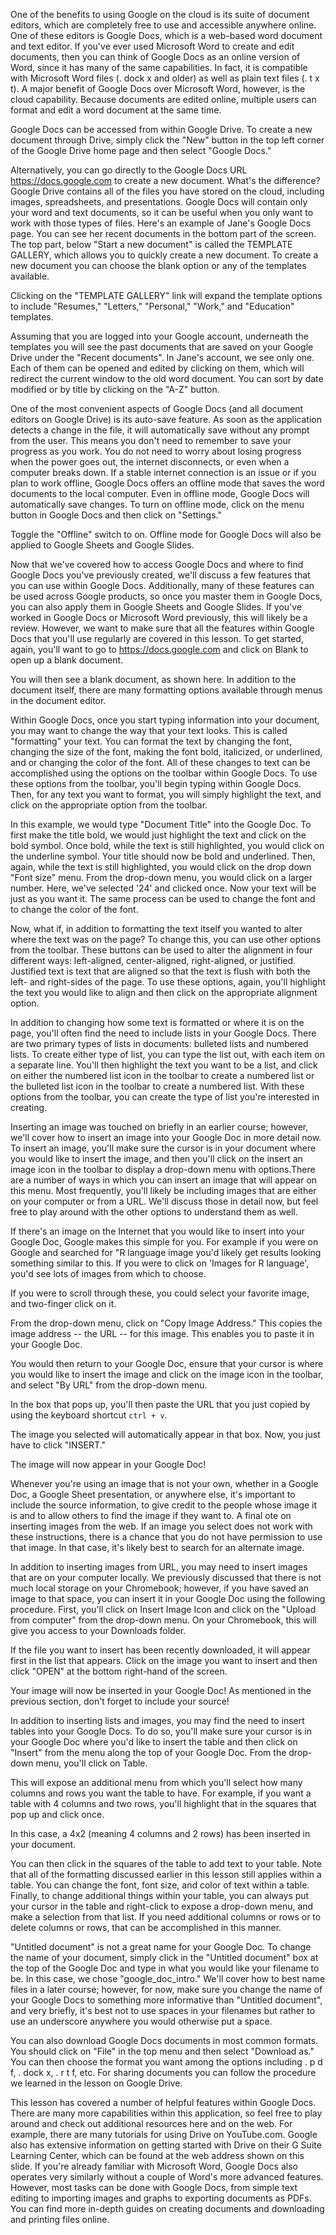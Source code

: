 One of the benefits to using Google on the cloud is its suite of document editors, which are completely free to use and accessible anywhere online. One of these editors is Google Docs, which is a web-based word document and text editor.  If you've ever used Microsoft Word to create and edit documents, then you can think of Google Docs as an online version of Word, since it has many of the same capabilities.  In fact, it is compatible with Microsoft Word files (. dock x and older) as well as plain text files (. t x t).  A major benefit of Google Docs over Microsoft Word, however, is the cloud capability.  Because documents are edited online, multiple users can format and edit a word document at the same time. 

Google Docs can be accessed from within Google Drive.  To create a new document through Drive, simply click the "New" button in the top left corner of the Google Drive home page and then select "Google Docs."  

Alternatively, you can go directly to the Google Docs URL https://docs.google.com to create a new document.  What's the difference? Google Drive contains all of the files you have stored on the cloud, including images, spreadsheets, and presentations.   Google Docs will contain only your word and text documents, so it can be useful when you only want to work with those types of files.  Here's an example of Jane's Google Docs page.  You can see her recent documents in the bottom part of the screen.  The top part, below "Start a new document" is called the TEMPLATE GALLERY, which allows you to quickly create a new document. To create a new document you can choose the blank option or any of the templates available. 


Clicking on the "TEMPLATE GALLERY" link will expand the template options to include "Resumes," "Letters," "Personal," "Work," and "Education" templates. 

Assuming that you are logged into your Google account, underneath the templates you will see the past documents that are saved on your Google Drive under the "Recent documents".  In Jane's account, we see only one. Each of them can be opened and edited by clicking on them, which will redirect the current window to the old word document. You can sort by date modified or by title by clicking on the "A-Z" button.

One of the most convenient aspects of Google Docs (and all document editors on Google Drive) is its auto-save feature. As soon as the application detects a change in the file, it will automatically save without any prompt from the user. This means you don't need to remember to save your progress as you work.  You do not need to worry about losing progress when the power goes out, the internet disconnects, or even when a computer breaks down. If a stable internet connection is an issue or if you plan to work offline, Google Docs offers an offline mode that saves the word documents to the local computer. Even in offline mode, Google Docs will automatically save changes.  To turn on offline mode, click on the menu button in Google Docs and then click on "Settings."  

Toggle the "Offline" switch to on. Offline mode for Google Docs will also be applied to Google Sheets and Google Slides. 

Now that we've covered how to access Google Docs and where to find Google Docs you've previously created, we'll discuss a few features that you can use within Google Docs. Additionally, many of these features can be used across Google products, so once you master them in Google Docs, you can also apply them in Google Sheets and Google Slides.  If you've worked in Google Docs or Microsoft Word previously, this will likely be a review. However, we want to make sure that all the features within Google Docs that you'll use regularly are covered in this lesson. To get started, again, you'll want to go to https://docs.google.com and click on Blank to open up a blank document.

You will then see a blank document, as shown here.  In addition to the document itself, there are many formatting options available through menus in the document editor.  

Within Google Docs, once you start typing information into your document, you may want to change the way that your text looks. This is called "formatting" your text. You can format the text by changing the font, changing the size of the font, making the font bold, italicized, or underlined, and or changing the color of the font.  All of these changes to text can be accomplished using the options on the toolbar within Google Docs. To use these options from the toolbar, you'll begin typing within Google Docs. Then, for any text you want to format, you will simply highlight the text, and click on the appropriate option from the toolbar. 

In this example, we would type "Document Title" into the Google Doc. To first make the title bold, we would just highlight the text and click on the bold symbol.  Once bold, while the text is still highlighted, you would click on the underline symbol. Your title should now be bold and underlined.  Then, again, while the text is still highlighted, you would click on the drop down "Font size" menu. From the drop-down menu, you would click on a larger number. Here, we've selected '24' and clicked once. Now your text will be just as you want it. The same process can be used to change the font and to change the color of the font.

Now, what if, in addition to formatting the text itself you wanted to alter where the text was on the page? To change this, you can use other options from the toolbar. These buttons can be used to alter the alignment in four different ways: left-aligned, center-aligned, right-aligned, or justified. Justified text is text that are aligned so that the text is flush with both the left- and right-sides of the page.  To use these options, again, you'll highlight the text you would like to align and then click on the appropriate alignment option.  

In addition to changing how some text is formatted or where it is on the page, you'll often find the need to include lists in your Google Docs. There are two primary types of lists in documents: bulleted lists and numbered lists. To create either type of list, you can type the list out, with each item on a separate line. You'll then highlight the text you want to be a list, and click on either the numbered list icon in the toolbar to create a numbered list or the bulleted list icon in the toolbar to create a numbered list. With these options from the toolbar, you can create the type of list you're interested in creating.

Inserting an image was touched on briefly in an earlier course; however, we'll cover how to insert an image into your Google Doc in more detail now. To insert an image, you'll make sure the cursor is in your document where you would like to insert the image, and then you'll click on the insert an image icon in the toolbar to display a drop-down menu with options.There are a number of ways in which you can insert an image that will appear on this menu. Most frequently, you'll likely be including images that are either on your computer or from a URL. We'll discuss those in detail now, but feel free to play around with the other options to understand them as well.

If there's an image on the Internet that you would like to insert into your Google Doc, Google makes this simple for you. For example if you were on Google and searched for "R language image
you'd likely get results looking something similar to this. If you were to click on 'Images for R language', you'd see lots of images from which to choose.

If you were to scroll through these, you could select your favorite image, and two-finger click on it. 

From the drop-down menu, click on "Copy Image Address." This copies the image address -- the URL -- for this image. This enables you to paste it in your Google Doc.

You would then return to your Google Doc, ensure that your cursor is where you would like to insert the image and click on the image icon in the toolbar, and select "By URL" from the drop-down menu. 

In the box that pops up, you'll then paste the URL that you just copied by using the keyboard shortcut `ctrl + v`. 

The image you selected will automatically appear in that box. Now, you just have to click "INSERT."

The image will now appear in your Google Doc!

Whenever you're using an image that is not your own, whether in a Google Doc, a Google Sheet presentation, or anywhere else, it's important to include the source information, to give credit to the people whose image it is and to allow others to find the image if they want to. A final ote on inserting images from the web. If an image you select does not work with these instructions, there is a chance that you do not have permission to use that image. In that case, it's likely best to search for an alternate image. 

In addition to inserting images from URL, you may need to insert images that are on your computer locally. We previously discussed that there is not much local storage on your Chromebook; however, if you have saved an image to that space, you can insert it in your Google Doc using the following procedure. First, you'll click on Insert Image Icon and click on the "Upload from computer" from the drop-down menu. On your Chromebook, this will give you access to your Downloads folder. 

If the file you want to insert has been recently downloaded, it will appear first in the list that appears. Click on the image you want to insert and then click "OPEN" at the bottom right-hand of the screen.

Your image will now be inserted in your Google Doc! As mentioned in the previous section, don't forget to include your source!

In addition to inserting lists and images, you may find the need to insert tables into your Google Docs. To do so, you'll make sure your cursor is in your Google Doc where you'd like to insert the table and then click on "Insert" from the menu along the top of your Google Doc. From the drop-down menu, you'll click on Table. 

This will expose an additional menu from which you'll select how many columns and rows you want the table to have. For example, if you want a table with 4 columns and two rows, you'll highlight that in the squares that pop up and click once.

In this case, a 4x2 (meaning 4 columns and 2 rows) has been inserted in your document.

You can then click in the squares of the table to add text to your table. Note that all of the formatting discussed earlier in this lesson still applies within a table. You can change the font, font size, and color of text within a table.  Finally, to change additional things within your table, you can always put your cursor in the table and right-click to expose a drop-down menu, and make a selection from that list. If you need additional columns or rows or to delete columns or rows, that can be accomplished in this manner.

"Untitled document" is not a great name for your Google Doc. To change the name of your document, simply click in the "Untitled document" box at the top of the Google Doc and type in what you would like your filename to be. In this case, we chose "google_doc_intro." We'll cover how to best name files in a later course; however, for now, make sure you change the name of your Google Docs to something more informative than "Untitled document", and very briefly, it's best not to use spaces in your filenames but rather to use an underscore anywhere you would otherwise put a space.

You can also download Google Docs documents in most common formats. You should click on "File" in the top menu and then select "Download as." You can then choose the format you want among the options including . p d f, . dock x, . r t f, etc.  For sharing documents you can follow the procedure we learned in the lesson on Google Drive.

This lesson has covered a number of helpful features within Google Docs. There are many more capabilities within this application, so feel free to play around and check out additional resources here and on the web.  For example, there are many tutorials for using Drive on YouTube.com. Google also has extensive information on getting started with Drive on their G Suite Learning Center, which can be found at the web address shown on this slide.  If you're already familiar with Microsoft Word, Google Docs also operates very similarly without a couple of Word's more advanced features. However, most tasks can be done with Google Docs, from simple text editing to importing images and graphs to exporting documents as PDFs. You can find more in-depth guides on creating documents and downloading and printing files online.